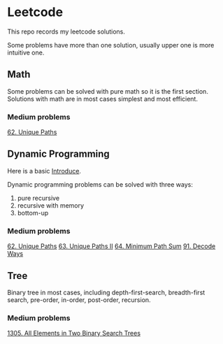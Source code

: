 # Leetcode

This repo records my leetcode solutions. 

Some problems have more than one solution, usually upper one is more intuitive one.  

## Math

Some problems can be solved with pure math so it is the first section. 
Solutions with math are in most cases simplest and most efficient.  

### Medium problems

[62. Unique Paths](https://leetcode.com/problems/unique-paths/)

## Dynamic Programming

Here is a basic [Introduce](https://www.youtube.com/watch?v=vYquumk4nWw).

Dynamic programming problems can be solved with three ways:

1. pure recursive
2. recursive with memory
3. bottom-up

### Medium problems

[62. Unique Paths](https://leetcode.com/problems/unique-paths/)
[63. Unique Paths II](https://leetcode.com/problems/unique-paths-ii/)
[64. Minimum Path Sum](https://leetcode.com/problems/minimum-path-sum/)
[91. Decode Ways](https://leetcode.com/problems/decode-ways/)

## Tree

Binary tree in most cases, including depth-first-search, breadth-first search, pre-order, in-order, post-order, recursion.

### Medium problems

[1305. All Elements in Two Binary Search Trees](https://leetcode.com/problems/all-elements-in-two-binary-search-trees/)